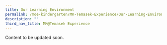 ```yaml
---
title: Our Learning Environment
permalink: /moe-kindergarten/MK-Temasek-Experience/Our-Learning-Environment/
description: ""
third_nav_title: MK@Temasek Experience
---
```

Content to be updated soon.